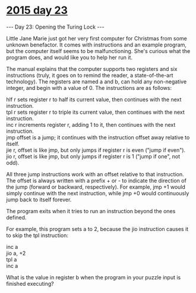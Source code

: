 # [2015 day 23](https://adventofcode.com/2015/day/23)

--- Day 23: Opening the Turing Lock ---

Little Jane Marie just got her very first computer for Christmas from some unknown benefactor.  It comes with instructions and an example program, but the computer itself seems to be malfunctioning.  She's curious what the program does, and would like you to help her run it.

The manual explains that the computer supports two registers and six instructions (truly, it goes on to remind the reader, a state-of-the-art technology). The registers are named a and b, can hold any non-negative integer, and begin with a value of 0.  The instructions are as follows:

hlf r sets register r to half its current value, then continues with the next instruction.\
tpl r sets register r to triple its current value, then continues with the next instruction.\
inc r increments register r, adding 1 to it, then continues with the next instruction.\
jmp offset is a jump; it continues with the instruction offset away relative to itself.\
jie r, offset is like jmp, but only jumps if register r is even ("jump if even").\
jio r, offset is like jmp, but only jumps if register r is 1 ("jump if one", not odd).

All three jump instructions work with an offset relative to that instruction.  The offset is always written with a prefix + or - to indicate the direction of the jump (forward or backward, respectively).  For example, jmp +1 would simply continue with the next instruction, while jmp +0 would continuously jump back to itself forever.

The program exits when it tries to run an instruction beyond the ones defined.

For example, this program sets a to 2, because the jio instruction causes it to skip the tpl instruction:

inc a\
jio a, +2\
tpl a\
inc a

What is the value in register b when the program in your puzzle input is finished executing?